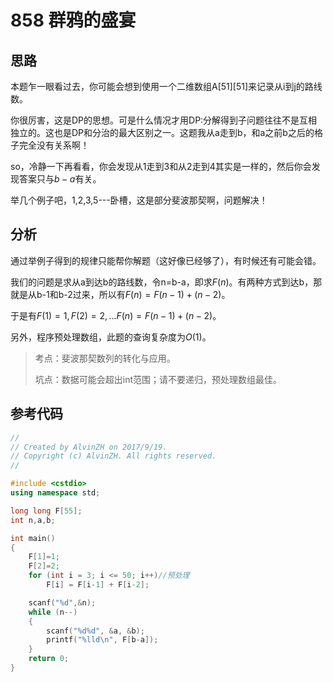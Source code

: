 # 858 群鸦的盛宴

## 思路

本题乍一眼看过去，你可能会想到使用一个二维数组A\[51]\[51]来记录从i到j的路线数。

你很厉害，这是DP的思想。可是什么情况才用DP:分解得到子问题往往不是互相独立的。这也是DP和分治的最大区别之一。这题我从a走到b，和a之前b之后的格子完全没有关系啊！

so，冷静一下再看看，你会发现从1走到3和从2走到4其实是一样的，然后你会发现答案只与$b-a$有关。

举几个例子吧，1,2,3,5---卧槽，这是部分斐波那契啊，问题解决！

## 分析

通过举例子得到的规律只能帮你解题（这好像已经够了），有时候还有可能会错。

我们的问题是求从a到达b的路线数，令n=b-a，即求$F(n)$。有两种方式到达b，那就是从b-1和b-2过来，所以有$F(n)=F(n-1)+(n-2)$。

于是有$F(1)=1,F(2)=2,...F(n)=F(n-1)+(n-2)$。

另外，程序预处理数组，此题的查询复杂度为$O(1)$。

> 考点：斐波那契数列的转化与应用。
>
> 坑点：数据可能会超出int范围；请不要递归，预处理数组最佳。

## 参考代码

```c++
//
// Created by AlvinZH on 2017/9/19.
// Copyright (c) AlvinZH. All rights reserved.
//

#include <cstdio>
using namespace std;

long long F[55];
int n,a,b;

int main()
{
    F[1]=1;
    F[2]=2;
    for (int i = 3; i <= 50; i++)//预处理
        F[i] = F[i-1] + F[i-2];

    scanf("%d",&n);
    while (n--)
    {
        scanf("%d%d", &a, &b);
        printf("%lld\n", F[b-a]);
    }
    return 0;
}
```
